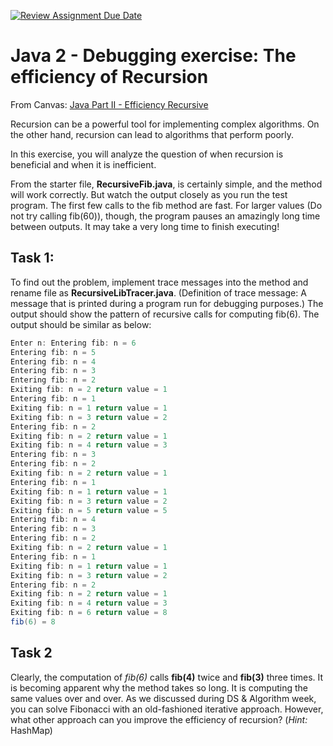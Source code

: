 [![Review Assignment Due Date](https://classroom.github.com/assets/deadline-readme-button-24ddc0f5d75046c5622901739e7c5dd533143b0c8e959d652212380cedb1ea36.svg)](https://classroom.github.com/a/14VT37e3)
# Java 2 - Debugging exercise: The efficiency of Recursion

From Canvas: [Java Part II - Efficiency Recursive](https://awstechu.instructure.com/courses/517/discussion_topics/3247)

Recursion can be a powerful tool for implementing complex algorithms. On the other hand, recursion can lead to algorithms that perform poorly. 

In this exercise, you will analyze the question of when recursion is beneficial and when it is inefficient.

From the starter file, __RecursiveFib.java__, is certainly simple, and the method will work correctly. But watch the  output closely as you run the test program. The first few calls to the fib method are fast. For larger values (Do not try calling fib(60)), though, the program pauses an amazingly long time between outputs. It may take a very long time to finish executing!

## Task 1: 

To find out the problem, implement trace messages into the method and rename file as __RecursiveLibTracer.java__.  (Definition of trace message: A message that is printed during a program run for debugging purposes.) The output should show the pattern of recursive calls for computing fib(6).  The output should be similar as below:

```java
Enter n: Entering fib: n = 6
Entering fib: n = 5
Entering fib: n = 4
Entering fib: n = 3
Entering fib: n = 2
Exiting fib: n = 2 return value = 1
Entering fib: n = 1
Exiting fib: n = 1 return value = 1
Exiting fib: n = 3 return value = 2
Entering fib: n = 2
Exiting fib: n = 2 return value = 1
Exiting fib: n = 4 return value = 3
Entering fib: n = 3
Entering fib: n = 2
Exiting fib: n = 2 return value = 1
Entering fib: n = 1
Exiting fib: n = 1 return value = 1
Exiting fib: n = 3 return value = 2
Exiting fib: n = 5 return value = 5
Entering fib: n = 4
Entering fib: n = 3
Entering fib: n = 2
Exiting fib: n = 2 return value = 1
Entering fib: n = 1
Exiting fib: n = 1 return value = 1
Exiting fib: n = 3 return value = 2
Entering fib: n = 2
Exiting fib: n = 2 return value = 1
Exiting fib: n = 4 return value = 3
Exiting fib: n = 6 return value = 8
fib(6) = 8
```
## Task 2
Clearly, the computation of _fib(6)_ calls __fib(4)__ twice and __fib(3)__ three times. It is becoming apparent why the method takes so long. It is computing the same values over and over. As we discussed during DS & Algorithm week, you can solve Fibonacci with an old-fashioned iterative approach. However, what other approach can you improve the efficiency of recursion? (_Hint:_ HashMap)




